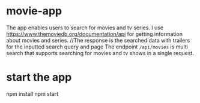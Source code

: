 # movie-app

The app enables users to search for movies and tv series.
I use https://www.themoviedb.org/documentation/api for getting information about movies and series.
//The response is the searched data with trailers for the inputted search query and page
The endpoint `/api/movies` is multi search that supports searching for movies and tv shows in a single request.

# start the app

npm install
npm start